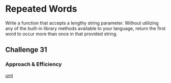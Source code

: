 # Repeated Words

Write a function that accepts a lengthy string parameter.
Without utilizing any of the built-in library methods available to your language, return the first word to occur more than once in that provided string.

## Challenge 31

### Approach & Efficiency

[uml](../../assets/class-31.jpg)

